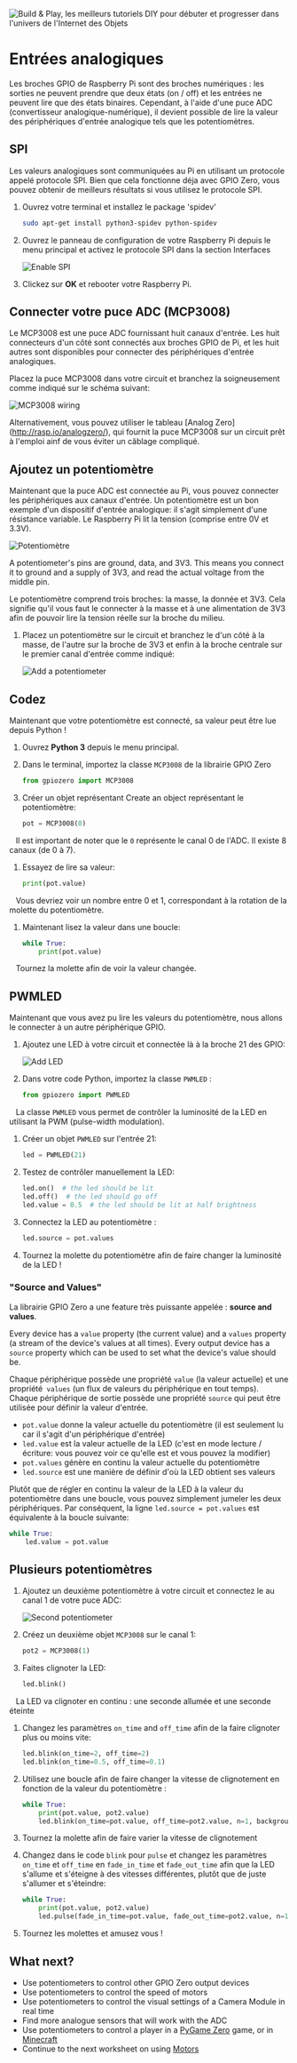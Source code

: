 ![Build & Play, les meilleurs tutoriels DIY pour débuter et progresser dans l'univers de l'Internet des Objets](BuildnPlay_small.png)

# Entrées analogiques

Les broches GPIO de Raspberry Pi sont des broches numériques : les sorties ne peuvent prendre que deux états (on / off) et les entrées ne peuvent lire que des états binaires. Cependant, à l'aide d'une puce ADC (convertisseur analogique-numérique), il devient possible de lire la valeur des périphériques d'entrée analogique tels que les potentiomètres.

## SPI

Les valeurs analogiques sont communiquées au Pi en utilisant un protocole appelé protocole SPI. Bien que cela fonctionne déja avec GPIO Zero, vous pouvez obtenir de meilleurs résultats si vous utilisez le protocole SPI.

1. Ouvrez votre terminal et installez le package 'spidev' 

    ```bash
    sudo apt-get install python3-spidev python-spidev
    ```

1. Ouvrez le panneau de configuration de votre Raspberry Pi depuis le menu principal et activez le protocole SPI dans la section Interfaces

    ![Enable SPI](images/rcgui.png)

1. Clickez sur **OK** et rebooter votre Raspberry Pi.

## Connecter votre puce ADC (MCP3008)

Le MCP3008 est une puce ADC fournissant huit canaux d'entrée. Les huit connecteurs d'un côté sont connectés aux broches GPIO de Pi, et les huit autres sont disponibles pour connecter des périphériques d'entrée analogiques.

Placez la puce MCP3008 dans votre circuit et branchez la soigneusement comme indiqué sur le schéma suivant:

![MCP3008 wiring](images/mcp3008.png)

Alternativement, vous pouvez utiliser le tableau [Analog Zero] (http://rasp.io/analogzero/), qui fournit la puce MCP3008 sur un circuit prêt à l'emploi ainf de vous éviter un câblage compliqué.

## Ajoutez un potentiomètre

Maintenant que la puce ADC est connectée au Pi, vous pouvez connecter les périphériques aux canaux d'entrée. Un potentiomètre est un bon exemple d'un dispositif d'entrée analogique: il s'agit simplement d'une résistance variable. Le Raspberry Pi lit la tension (comprise entre 0V et 3.3V).

![Potentiomètre](images/potentiometer.jpg)

A potentiometer's pins are ground, data, and 3V3. This means you connect it to ground and a supply of 3V3, and read the actual voltage from the middle pin.

Le potentiomètre comprend trois broches: la masse, la donnée et 3V3. Cela signifie qu'il vous faut le connecter à la masse et à une alimentation de 3V3 afin de pouvoir lire la tension réelle sur la broche du milieu.

1. Placez un potentiomètre sur le circuit et branchez le d'un côté à la masse, de l'autre sur la broche de 3V3 et enfin à la broche centrale sur le premier canal d'entrée comme indiqué:

    ![Add a potentiometer](images/mcp3008-pot.png)

## Codez

Maintenant que votre potentiomètre est connecté, sa valeur peut être lue depuis Python !

1. Ouvrez **Python 3** depuis le menu principal.

1. Dans le terminal, importez la classe `MCP3008` de la librairie GPIO Zero

    ```python
    from gpiozero import MCP3008
    ```

1. Créer un objet représentant Create an object représentant le potentiomètre:

    ```python
    pot = MCP3008(0)
    ```

    Il est important de noter que le `0` représente le canal 0 de l'ADC. Il existe 8 canaux (de 0 à 7). 

1. Essayez de lire sa valeur:

    ```python
    print(pot.value)
    ```

    Vous devriez voir un nombre entre 0 et 1, correspondant à la rotation de la molette du potentiomètre.

1. Maintenant lisez la valeur dans une boucle:

    ```python
    while True:
        print(pot.value)
    ```

    Tournez la molette afin de voir la valeur changée.

## PWMLED

Maintenant que vous avez pu lire les valeurs du potentiomètre, nous allons le connecter à un autre périphérique GPIO. 

1. Ajoutez une LED à votre circuit et connectée là à la broche 21 des GPIO:

    ![Add LED](images/mcp3008-pot-led.png)

1. Dans votre code Python, importez la classe `PWMLED` :

    ```python
    from gpiozero import PWMLED
    ```

    La classe `PWMLED` vous permet de contrôler la luminosité de la LED en utilisant la PWM (pulse-width modulation). 

1. Créer un objet `PWMLED` sur l'entrée 21:

    ```python
    led = PWMLED(21)
    ```

1. Testez de contrôler manuellement la LED:

    ```python
    led.on()  # the led should be lit
    led.off()  # the led should go off
    led.value = 0.5  # the led should be lit at half brightness
    ```

1. Connectez la LED au potentiomètre :

    ```python
    led.source = pot.values
    ```

1. Tournez la molette du potentiomètre afin de faire changer la luminosité de la LED !

### "Source and Values"

La librairie GPIO Zero a une feature très puissante appelée : **source and values**. 

Every device has a `value` property (the current value) and a `values` property (a stream of the device's values at all times). Every output device has a `source` property which can be used to set what the device's value should be.

Chaque périphérique possède une propriété `value` (la valeur actuelle) et une propriété` values` (un flux de valeurs du périphérique en tout temps). Chaque périphérique de sortie possède une propriété `source` qui peut être utilisée pour définir la valeur d'entrée.

- `pot.value` donne la valeur actuelle du potentiomètre (il est seulement lu car il s'agit d'un périphérique d'entrée)
- `led.value` est la valeur actuelle de la LED (c'est en mode lecture / écriture: vous pouvez voir ce qu'elle est et vous pouvez la modifier)
- `pot.values` génère en continu la valeur actuelle du potentiomètre
- `led.source` est une manière de définir d'où la LED obtient ses valeurs

Plutôt que de régler en continu la valeur de la LED à la valeur du potentiomètre dans une boucle, vous pouvez simplement jumeler les deux périphériques. Par conséquent, la ligne `led.source = pot.values` est équivalente à la boucle suivante:

```python
while True:
    led.value = pot.value
```

## Plusieurs potentiomètres

1. Ajoutez un deuxième potentiomètre à votre circuit et connectez le au canal 1 de votre puce ADC: 

    ![Second potentiometer](images/mcp3008-2pots-led.png)

1. Créez un deuxième objet `MCP3008` sur le canal 1:

    ```python
    pot2 = MCP3008(1)
    ```

1. Faites clignoter la LED:

    ```python
    led.blink()
    ```

    La LED va clignoter en continu : une seconde allumée et une seconde éteinte

1. Changez les paramètres `on_time` and `off_time` afin de la faire clignoter plus ou moins vite:

    ```python
    led.blink(on_time=2, off_time=2)
    led.blink(on_time=0.5, off_time=0.1)
    ```

1. Utilisez une boucle afin de faire changer la vitesse de clignotement en fonction de la valeur du potentiomètre :

    ```python
    while True:
        print(pot.value, pot2.value)
        led.blink(on_time=pot.value, off_time=pot2.value, n=1, background=False)
    ```

1. Tournez la molette afin de faire varier la vitesse de clignotement

1. Changez dans le code `blink` pour `pulse` et changez les paramètres `on_time` et `off_time` en `fade_in_time` et `fade_out_time` afin que la LED s'allume et s'éteigne à des vitesses différentes, plutôt que de juste s'allumer et s'éteindre:

    ```python
    while True:
        print(pot.value, pot2.value)
        led.pulse(fade_in_time=pot.value, fade_out_time=pot2.value, n=1, background=False)
    ```

1. Tournez les molettes et amusez vous !

## What next?

- Use potentiometers to control other GPIO Zero output devices
- Use potentiometers to control the speed of motors
- Use potentiometers to control the visual settings of a Camera Module in real time
- Find more analogue sensors that will work with the ADC
- Use potentiometers to control a player in a [PyGame Zero](http://pygame-zero.readthedocs.io) game, or in [Minecraft](https://www.raspberrypi.org/learning/getting-started-with-minecraft-pi/)
- Continue to the next worksheet on using [Motors](motors.md)
